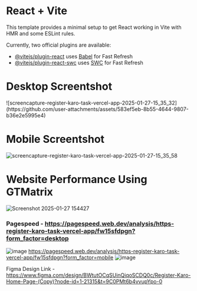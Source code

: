 # React + Vite

This template provides a minimal setup to get React working in Vite with HMR and some ESLint rules.

Currently, two official plugins are available:

- [@vitejs/plugin-react](https://github.com/vitejs/vite-plugin-react/blob/main/packages/plugin-react/README.md) uses [Babel](https://babeljs.io/) for Fast Refresh
- [@vitejs/plugin-react-swc](https://github.com/vitejs/vite-plugin-react-swc) uses [SWC](https://swc.rs/) for Fast Refresh




<h1> Desktop Screentshot </h1>
![screencapture-register-karo-task-vercel-app-2025-01-27-15_35_32](https://github.com/user-attachments/assets/583ef5eb-8b55-4644-9807-b36e2e5995e4)

<h1> Mobile Screentshot </h1>

![screencapture-register-karo-task-vercel-app-2025-01-27-15_35_58](https://github.com/user-attachments/assets/9cc6f0c0-db3c-4f58-a1c8-cbf9db8fe07b)


<h1> Website Performance Using GTMatrix  </h1> 
 
 ![Screenshot 2025-01-27 154427](https://github.com/user-attachments/assets/7c3de883-0401-4c0a-ace8-8b662ebbd67e)

### Pagespeed - https://pagespeed.web.dev/analysis/https-register-karo-task-vercel-app/fw15sfdpgn?form_factor=desktop
![image](https://github.com/user-attachments/assets/0a87bd73-6e47-41cf-bb34-63c6624229dd)
https://pagespeed.web.dev/analysis/https-register-karo-task-vercel-app/fw15sfdpgn?form_factor=mobile
![image](https://github.com/user-attachments/assets/8f181fde-1bba-48e5-a722-830daf1e7fe8)


Figma Design Link - https://www.figma.com/design/BWtutOCqSUinQiqoSCDQ0c/Register-Karo-Home-Page-(Copy)?node-id=1-21315&t=9C0PMt6b4vvupYpo-0

